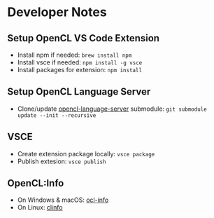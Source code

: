 # Developer Notes

## Setup OpenCL VS Code Extension

* Install npm if needed: `brew install npm`
* Install vsce if needed: `npm install -g vsce`
* Install packages for extension: `npm install`

## Setup OpenCL Language Server

* Clone/update [opencl-language-server](https://github.com/Galarius/opencl-language-server) submodule: `git submodule update --init --recursive`

## VSCE 

* Create extension package locally: `vsce package`
* Publish extesion: `vsce publish`

## OpenCL:Info

* On Windows & macOS: [ocl-info](https://github.com/Galarius/ocl-info)
* On Linux: [clinfo](https://github.com/Oblomov/clinfo)